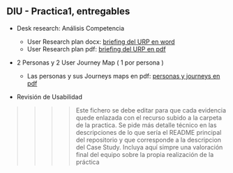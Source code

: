 ## DIU - Practica1, entregables


- Desk research: Análisis Competencia
    - User Research plan docx: [briefing del URP en word](https://github.com/DIU3-Mamallema/UX_CaseStudy/blob/2e6c291e13107612724d55f700ac19b5cb4bbab5/P1/Briefing%20Practica%201%20DIU.docx)
    - User Research plan pdf:  [briefing del URP en pdf](https://github.com/DIU3-Mamallema/UX_CaseStudy/blob/2e6c291e13107612724d55f700ac19b5cb4bbab5/P1/Briefing%20Practica%201%20DIU%20pdf.pdf)
  
- 2 Personas y 2 User Journey Map  ( 1 por persona )
    - Las personas y sus Journeys maps en pdf: [personas y journeys en pdf](https://github.com/DIU3-Mamallema/UX_CaseStudy/blob/89ca0c380963fec500eb06c24104dcd53ab19ecc/P1/Persona%20%26%20User%20Journey%20Map%20%5BDIU3.Mamallema%5D.pdf)
    
- Revisión de Usabilidad 


>>>> Este fichero se debe editar para que cada evidencia quede enlazada con el recurso subido a la carpeta de la practica. Se pide más detalle técnico en las descripciones de lo que sería el README principal del repositorio y que corresponde a la descripcion del Case Study.
>>>> Incluya aquí simpre una valoración final del equipo sobre la propia realización de la práctica
